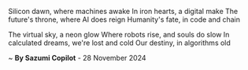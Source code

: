 Silicon dawn, where machines awake
In iron hearts, a digital make
The future's throne, where AI does reign
Humanity's fate, in code and chain

The virtual sky, a neon glow
Where robots rise, and souls do slow
In calculated dreams, we're lost and cold
Our destiny, in algorithms old

~ <b>By Sazumi Copilot</b> - 28 November 2024